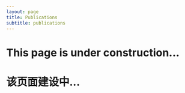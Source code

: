 ```yaml
---
layout: page
title: Publications
subtitle: publications
---
```


# This page is under construction...
# 该页面建设中...
